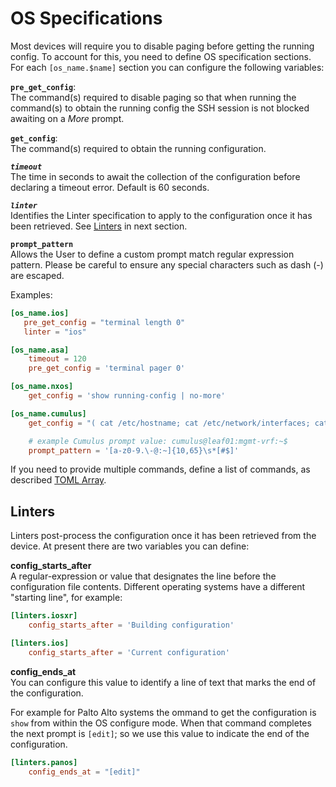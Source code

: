 # OS Specifications

Most devices will require you to disable paging before getting the running
config.  To account for this, you need to define OS specification sections. For
each `[os_name.$name]` section you can configure the following variables:

**`pre_get_config`**:<br/>
The command(s) required to disable paging so that when running the command(s) to
obtain the running config the SSH session is not blocked awaiting on a _More_ prompt.

**`get_config`**:<br/>
The command(s) required to obtain the running configuration.

***`timeout`***<br/>
The time in seconds to await the collection of the configuration before
declaring a timeout error.  Default is 60 seconds.

***`linter`***<br/>
Identifies the Linter specification to apply to the configuration once it
has been retrieved.  See [Linters](#linters) in next section.

**`prompt_pattern`**<br/>
Allows the User to define a custom prompt match regular expression pattern.
Please be careful to ensure any special characters such as dash (-) are escaped.

Examples:

```toml
[os_name.ios]
   pre_get_config = "terminal length 0"
   linter = "ios"

[os_name.asa]
    timeout = 120
    pre_get_config = 'terminal pager 0'

[os_name.nxos]
    get_config = 'show running-config | no-more'

[os_name.cumulus]
    get_config = "( cat /etc/hostname; cat /etc/network/interfaces; cat /etc/cumulus/ports.conf; sudo cat /etc/frr/frr.conf)"

    # example Cumulus prompt value: cumulus@leaf01:mgmt-vrf:~$
    prompt_pattern = '[a-z0-9.\-@:~]{10,65}\s*[#$]'
```

If you need to provide multiple commands, define a list of commands, as described
[TOML Array](https://github.com/toml-lang/toml#user-content-array).

## Linters

Linters post-process the configuration once it has been retrieved from the device.
At present there are two variables you can define:

**config_starts_after**<br/>
A regular-expression or value that designates the line before
the configuration file contents.  Different operating systems have a
different "starting line", for example:

```toml
[linters.iosxr]
    config_starts_after = 'Building configuration'

[linters.ios]
    config_starts_after = 'Current configuration'
```

**config_ends_at**<br/>
You can configure this value to identify a line of text that marks the end of
the configuration.

For example for Palto Alto systems the ommand to get the configuration is
`show` from within the OS configure mode.  When that command completes the next
prompt is `[edit]`; so we use this value to indicate the end of the
configuration.

```toml
[linters.panos]
    config_ends_at = "[edit]"
```
